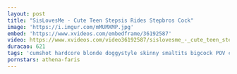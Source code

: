 ```yaml
---
layout: post
title: "SisLovesMe - Cute Teen Stepsis Rides Stepbros Cock"
image: 'https://i.imgur.com/mMUMXMP.jpg'
embed: 'https://www.xvideos.com/embedframe/36192587'
video: https://www.xvideos.com/video36192587/sislovesme_-_cute_teen_stepsis_rides_stepbros_cock
duracao: 621
tags: 'cumshot hardcore blonde doggystyle skinny smaltits bigcock POV cowgirl step-sister point-of-view stepbro stepsis step-brother step-siblings sislovesme athena-farris'
pornstars: athena-faris
---
```

